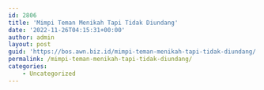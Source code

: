 ```yaml
---
id: 2806
title: 'Mimpi Teman Menikah Tapi Tidak Diundang'
date: '2022-11-26T04:15:31+00:00'
author: admin
layout: post
guid: 'https://bos.awn.biz.id/mimpi-teman-menikah-tapi-tidak-diundang/'
permalink: /mimpi-teman-menikah-tapi-tidak-diundang/
categories:
    - Uncategorized
---
```


